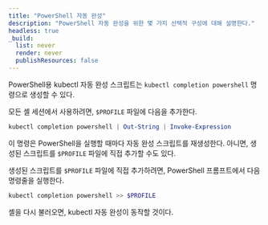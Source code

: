 ```yaml
---
title: "PowerShell 자동 완성"
description: "PowerShell 자동 완성을 위한 몇 가지 선택적 구성에 대해 설명한다."
headless: true
_build:
  list: never
  render: never
  publishResources: false
---
```


PowerShell용 kubectl 자동 완성 스크립트는 `kubectl completion powershell` 명령으로 생성할 수 있다.

모든 셸 세션에서 사용하려면, `$PROFILE` 파일에 다음을 추가한다.

```powershell
kubectl completion powershell | Out-String | Invoke-Expression
```

이 명령은 PowerShell을 실행할 때마다 자동 완성 스크립트를 재생성한다. 아니면, 생성된 스크립트를 `$PROFILE` 파일에 직접 추가할 수도 있다.

생성된 스크립트를 `$PROFILE` 파일에 직접 추가하려면, PowerShell 프롬프트에서 다음 명령줄을 실행한다.

```powershell
kubectl completion powershell >> $PROFILE
```

셸을 다시 불러오면, kubectl 자동 완성이 동작할 것이다.
